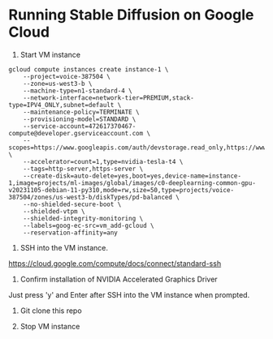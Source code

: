 # Running Stable Diffusion on Google Cloud

1. Start VM instance

```
gcloud compute instances create instance-1 \
    --project=voice-387504 \
    --zone=us-west3-b \
    --machine-type=n1-standard-4 \
    --network-interface=network-tier=PREMIUM,stack-type=IPV4_ONLY,subnet=default \
    --maintenance-policy=TERMINATE \
    --provisioning-model=STANDARD \
    --service-account=472617370467-compute@developer.gserviceaccount.com \
    --scopes=https://www.googleapis.com/auth/devstorage.read_only,https://www.googleapis.com/auth/logging.write,https://www.googleapis.com/auth/monitoring.write,https://www.googleapis.com/auth/servicecontrol,https://www.googleapis.com/auth/service.management.readonly,https://www.googleapis.com/auth/trace.append \
    --accelerator=count=1,type=nvidia-tesla-t4 \
    --tags=http-server,https-server \
    --create-disk=auto-delete=yes,boot=yes,device-name=instance-1,image=projects/ml-images/global/images/c0-deeplearning-common-gpu-v20231105-debian-11-py310,mode=rw,size=50,type=projects/voice-387504/zones/us-west3-b/diskTypes/pd-balanced \
    --no-shielded-secure-boot \
    --shielded-vtpm \
    --shielded-integrity-monitoring \
    --labels=goog-ec-src=vm_add-gcloud \
    --reservation-affinity=any
```

1. SSH into the VM instance.

https://cloud.google.com/compute/docs/connect/standard-ssh

1. Confirm installation of NVIDIA Accelerated Graphics Driver

Just press 'y' and Enter after SSH into the VM instance when prompted. 

1. Git clone this repo





1. Stop VM instance

```

```
